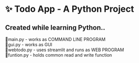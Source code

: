 # ✨ Todo App - A Python Project<br>
## Created while learning Python..<br>
  🍁main.py    - works as COMMAND LINE PROGRAM<br>
  🍁gui.py     - works as GUI <br>
  🍁webtodo.py - uses streamlit and runs as WEB PROGRAM <br>
  🍁funtion.py - holds common read and write function <br>
